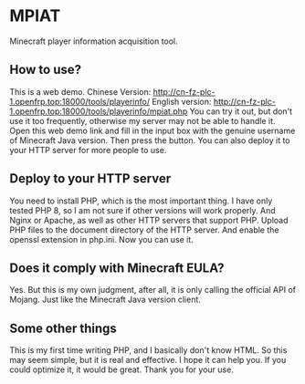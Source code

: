 # MPIAT
Minecraft player information acquisition tool.
## How to use?
This is a web demo.
Chinese Version: 
http://cn-fz-plc-1.openfrp.top:18000/tools/playerinfo/
English version: 
http://cn-fz-plc-1.openfrp.top:18000/tools/playerinfo/mpiat.php
You can try it out, but don't use it too frequently, otherwise my server may not be able to handle it.
Open this web demo link and fill in the input box with the genuine username of Minecraft Java version. Then press the button.
You can also deploy it to your HTTP server for more people to use.
## Deploy to your HTTP server
You need to install PHP, which is the most important thing.
I have only tested PHP 8, so I am not sure if other versions will work properly.
And Nginx or Apache, as well as other HTTP servers that support PHP.
Upload PHP files to the document directory of the HTTP server.
And enable the openssl extension in php.ini.
Now you can use it.
## Does it comply with Minecraft EULA?
Yes. But this is my own judgment, after all, it is only calling the official API of Mojang.
Just like the Minecraft Java version client.
## Some other things
This is my first time writing PHP, and I basically don't know HTML.
So this may seem simple, but it is real and effective.
I hope it can help you.
If you could optimize it, it would be great.
Thank you for your use.
